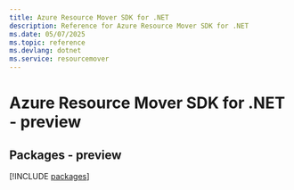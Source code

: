 ```yaml
---
title: Azure Resource Mover SDK for .NET
description: Reference for Azure Resource Mover SDK for .NET
ms.date: 05/07/2025
ms.topic: reference
ms.devlang: dotnet
ms.service: resourcemover
---
```

# Azure Resource Mover SDK for .NET - preview
## Packages - preview
[!INCLUDE [packages](resource-mover-index.md)]